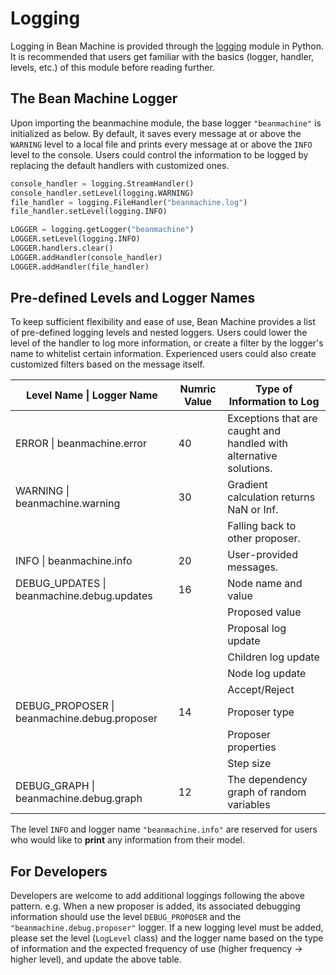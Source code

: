 # Logging

Logging in Bean Machine is provided through the [logging](https://docs.python.org/3/howto/logging.html) module in Python. It is recommended that users get familiar with the basics (logger, handler, levels, etc.) of this module before reading further.

## The Bean Machine Logger

Upon importing the beanmachine module, the base logger `"beanmachine"` is initialized as below.  By default, it saves every message at or above the `WARNING` level to a local file and prints every message at or above the `INFO` level to the console. Users could control the information to be logged by replacing the default handlers with customized ones.

```py
console_handler = logging.StreamHandler()
console_handler.setLevel(logging.WARNING)
file_handler = logging.FileHandler("beanmachine.log")
file_handler.setLevel(logging.INFO)

LOGGER = logging.getLogger("beanmachine")
LOGGER.setLevel(logging.INFO)
LOGGER.handlers.clear()
LOGGER.addHandler(console_handler)
LOGGER.addHandler(file_handler)
```

## Pre-defined Levels and Logger Names

To keep sufficient flexibility and ease of use, Bean Machine provides a list of pre-defined logging levels and nested loggers. Users could lower the level of the handler to log more information, or create a filter by the logger's name to whitelist certain information. Experienced users could also create customized filters based on the message itself.

| Level Name \| Logger Name                    | Numric Value | Type of Information to Log                                   |
| -------------------------------------------- | ------------ | ------------------------------------------------------------ |
| ERROR \| beanmachine.error                   | 40           | Exceptions that are caught and handled with alternative solutions. |
| WARNING \|  beanmachine.warning              | 30           | Gradient calculation returns NaN or Inf.                     |
|                                              |              | Falling back to other proposer.                              |
| INFO \| beanmachine.info                     | 20           | User-provided messages.                                      |
| DEBUG_UPDATES \| beanmachine.debug.updates   | 16           | Node name and value                                          |
|                                              |              | Proposed value                                               |
|                                              |              | Proposal log update                                          |
|                                              |              | Children log update                                          |
|                                              |              | Node log update                                              |
|                                              |              | Accept/Reject                                                |
| DEBUG_PROPOSER \| beanmachine.debug.proposer | 14           | Proposer type                                                |
|                                              |              | Proposer properties                                          |
|                                              |              | Step size                                                    |
| DEBUG_GRAPH \| beanmachine.debug.graph       | 12           | The dependency graph of random variables                     |

The level `INFO` and logger name `"beanmachine.info"` are reserved for users who would like to __print__ any information from their model.

## For Developers

Developers are welcome to add additional loggings following the above pattern. e.g. When a new proposer is added, its associated debugging information should use the level `DEBUG_PROPOSER` and the `"beanmachine.debug.proposer"` logger. If a new logging level must be added, please set the level (`LogLevel` class) and the logger name based on the type of information and the expected frequency of use (higher frequency -> higher level), and update the above table.

